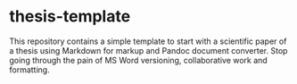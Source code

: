 thesis-template
===============

This repository contains a simple template to start with a scientific paper of a thesis using Markdown for markup and Pandoc document converter. Stop going through the pain of MS Word versioning, collaborative work and formatting.

